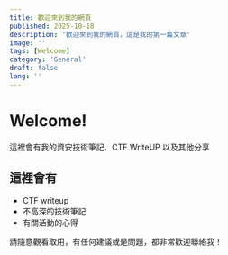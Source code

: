 ```yaml
---
title: 歡迎來到我的網頁
published: 2025-10-18
description: '歡迎來到我的網頁，這是我的第一篇文章'
image: ''
tags: [Welcome]
category: 'General'
draft: false
lang: ''
---
```


# Welcome!

這裡會有我的資安技術筆記、CTF WriteUP 以及其他分享


## 這裡會有

- CTF writeup
- 不高深的技術筆記
- 有關活動的心得

請隨意觀看取用，有任何建議或是問題，都非常歡迎聯絡我！
